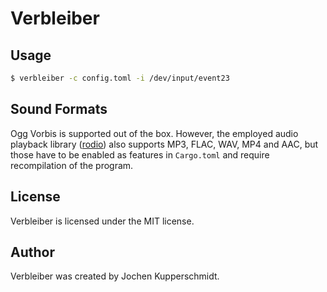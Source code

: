 # Verbleiber


## Usage

```sh
$ verbleiber -c config.toml -i /dev/input/event23
```


## Sound Formats

Ogg Vorbis is supported out of the box. However, the employed audio
playback library ([rodio](https://github.com/RustAudio/rodio)) also
supports MP3, FLAC, WAV, MP4 and AAC, but those have to be enabled as
features in `Cargo.toml` and require recompilation of the program.


## License

Verbleiber is licensed under the MIT license.


## Author

Verbleiber was created by Jochen Kupperschmidt.
